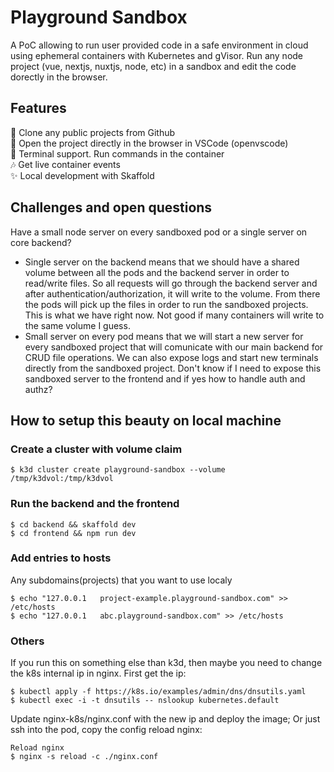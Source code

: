 # Playground Sandbox

A PoC allowing to run user provided code in a safe environment in cloud using ephemeral containers with Kubernetes and gVisor. Run any node project (vue, nextjs, nuxtjs, node, etc) in a sandbox and edit the code dorectly in the browser.

## Features

🚀 Clone any public projects from Github  
🤘 Open the project directly in the browser in VSCode (openvscode)  
🚢 Terminal support. Run commands in the container  
🎶 Get live container events  
✨ Local development with Skaffold

## Challenges and open questions

Have a small node server on every sandboxed pod or a single server on core backend?

- Single server on the backend means that we should have a shared volume between all the pods and the backend server in order to read/write files. So all requests will go through the backend server and after authentication/authorization, it will write to the volume. From there the pods will pick up the files in order to run the sandboxed projects. This is what we have right now. Not good if many containers will write to the same volume I guess.
- Small server on every pod means that we will start a new server for every sandboxed project that will comunicate with our main backend for CRUD file operations. We can also expose logs and start new terminals directly from the sandboxed project. Don't know if I need to expose this sandboxed server to the frontend and if yes how to handle auth and authz?

## How to setup this beauty on local machine

### Create a cluster with volume claim

```
$ k3d cluster create playground-sandbox --volume /tmp/k3dvol:/tmp/k3dvol
```

### Run the backend and the frontend

```
$ cd backend && skaffold dev
$ cd frontend && npm run dev
```

### Add entries to hosts

Any subdomains(projects) that you want to use localy

```
$ echo "127.0.0.1   project-example.playground-sandbox.com" >> /etc/hosts
$ echo "127.0.0.1   abc.playground-sandbox.com" >> /etc/hosts
```

### Others

If you run this on something else than k3d, then maybe you need to change the k8s internal ip in nginx.
First get the ip:

```
$ kubectl apply -f https://k8s.io/examples/admin/dns/dnsutils.yaml
$ kubectl exec -i -t dnsutils -- nslookup kubernetes.default
```

Update nginx-k8s/nginx.conf with the new ip and deploy the image;
Or just ssh into the pod, copy the config reload nginx:

```
Reload nginx
$ nginx -s reload -c ./nginx.conf
```
